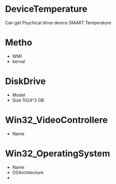 # DeviceTemperature
Can get Psychical drive device SMART Temperature 

# Metho
- WMI
- kernal

# DiskDrive
- Model
- Size 1024^3 GB

# Win32_VideoControllere
- Name

# Win32_OperatingSystem
- Name
- OSArchitecture
- 
